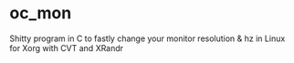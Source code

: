 # oc_mon
Shitty program in C to fastly change your monitor resolution &amp; hz in Linux for Xorg with CVT and XRandr 

